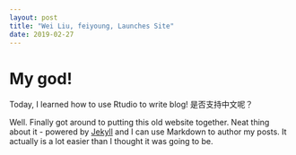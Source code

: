 ```yaml
---
layout: post
title: "Wei Liu, feiyoung, Launches Site"
date: 2019-02-27
---
```

# My god!
Today, I learned how to use Rtudio to write blog!
是否支持中文呢？

Well. Finally got around to putting this old website together. Neat thing about it - powered by [Jekyll](http://jekyllrb.com) and I can use Markdown to author my posts. It actually is a lot easier than I thought it was going to be.
